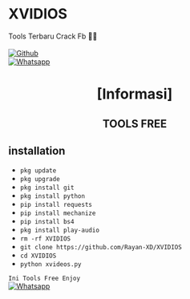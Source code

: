 # XVIDIOS
Tools Terbaru Crack Fb 🥰😎
<b></b> </br> <br>[![Github](https://img.shields.io/badge/Github-Rayan-XD?style=flat-square&logo=github)](https://github.com/Rayan-XD)<br>[![Whatsapp](https://img.shields.io/badge/Whatsapp-Rayan-deepgreen?style=flat-square&logo=whatsapp)](https://wa.me/+6285852768706)

<h1 align="center"> [Informasi]</h1>

<h2 align="center">  TOOLS FREE </h2>

## <b>installation</b>

- `pkg update`
- `pkg upgrade`
- `pkg install git`
- `pkg install python`
- `pip install requests`
- `pip install mechanize`
- `pip install bs4`
- `pkg install play-audio`
- `rm -rf XVIDIOS`
- `git clone https://github.com/Rayan-XD/XVIDIOS`
- `cd XVIDIOS`
- `python xvideos.py`
     

 ```Ini Tools Free Enjoy ```</br>
 [![Whatsapp](https://img.shields.io/badge/Whatsapp-RayanXD-deepgreen?style=flat-square&logo=whatsapp)](https://wa.me/+6285852768706)
